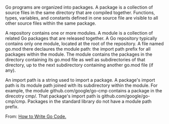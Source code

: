 Go programs are organized into packages. A package is a collection of source files in the same directory that are compiled together. Functions, types, variables, and constants defined in one source file are visible to all other source files within the same package.

A repository contains one or more modules. A module is a collection of related Go packages that are released together. A Go repository typically contains only one module, located at the root of the repository. A file named go.mod there declaures the module path: the import path prefix for all packages within the module. The module contains the packages in the directory containing its go.mod file as well as subdirectories of that directory, up to the next subdirectory containing another go.mod file (if any).

An import path is a string used to import a package. A package's import path is its module path joined with its subdirectory within the module. For example, the module github.com/google/go-cmp contains a package in the direcotry cmp/. That package's import path is github.com/google/go-cmp/cmp. Packages in the standard library do not have a module path prefix.

From: <a target="_blank" rel="noopener noreferrer" href="https://go.dev/doc/code#:~:text=Go%20programs%20are%20organized%20into,contains%20one%20or%20more%20modules">How to Write Go Code.</a>